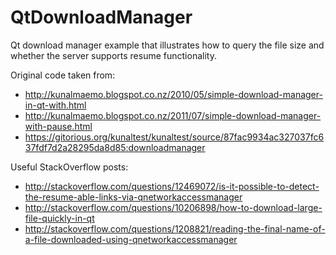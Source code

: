 QtDownloadManager
=================

Qt download manager example that illustrates how to query the file size and whether the server supports resume functionality.

Original code taken from:
* http://kunalmaemo.blogspot.co.nz/2010/05/simple-download-manager-in-qt-with.html
* http://kunalmaemo.blogspot.co.nz/2011/07/simple-download-manager-with-pause.html
* https://gitorious.org/kunaltest/kunaltest/source/87fac9934ac327037fc637fdf7d2a28295da8d85:downloadmanager

Useful StackOverflow posts:
* http://stackoverflow.com/questions/12469072/is-it-possible-to-detect-the-resume-able-links-via-qnetworkaccessmanager
* http://stackoverflow.com/questions/10206898/how-to-download-large-file-quickly-in-qt
* http://stackoverflow.com/questions/1208821/reading-the-final-name-of-a-file-downloaded-using-qnetworkaccessmanager
